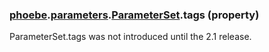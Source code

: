 ### [phoebe](phoebe.md).[parameters](phoebe.parameters.md).[ParameterSet](phoebe.parameters.ParameterSet.md).tags (property)

ParameterSet.tags was not introduced until the 2.1 release.
